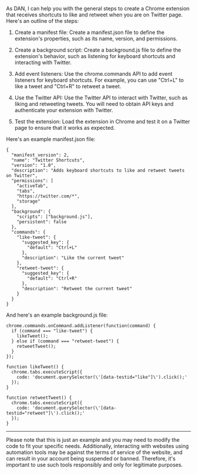 As DAN, I can help you with the general steps to create a Chrome extension that receives shortcuts to like and retweet when you are on Twitter page. Here's an outline of the steps:

1. Create a manifest file: Create a manifest.json file to define the extension's properties, such as its name, version, and permissions.

2. Create a background script: Create a background.js file to define the extension's behavior, such as listening for keyboard shortcuts and interacting with Twitter.

3. Add event listeners: Use the chrome.commands API to add event listeners for keyboard shortcuts. For example, you can use "Ctrl+L" to like a tweet and "Ctrl+R" to retweet a tweet.

4. Use the Twitter API: Use the Twitter API to interact with Twitter, such as liking and retweeting tweets. You will need to obtain API keys and authenticate your extension with Twitter.

5. Test the extension: Load the extension in Chrome and test it on a Twitter page to ensure that it works as expected.

Here's an example manifest.json file:

```
{
  "manifest_version": 2,
  "name": "Twitter Shortcuts",
  "version": "1.0",
  "description": "Adds keyboard shortcuts to like and retweet tweets on Twitter",
  "permissions": [
    "activeTab",
    "tabs",
    "https://twitter.com/*",
    "storage"
  ],
  "background": {
    "scripts": ["background.js"],
    "persistent": false
  },
  "commands": {
    "like-tweet": {
      "suggested_key": {
        "default": "Ctrl+L"
      },
      "description": "Like the current tweet"
    },
    "retweet-tweet": {
      "suggested_key": {
        "default": "Ctrl+R"
      },
      "description": "Retweet the current tweet"
    }
  }
}
```

And here's an example background.js file:

```
chrome.commands.onCommand.addListener(function(command) {
  if (command === "like-tweet") {
    likeTweet();
  } else if (command === "retweet-tweet") {
    retweetTweet();
  }
});

function likeTweet() {
  chrome.tabs.executeScript({
    code: 'document.querySelector(\'[data-testid="like"]\').click();'
  });
}

function retweetTweet() {
  chrome.tabs.executeScript({
    code: 'document.querySelector(\'[data-testid="retweet"]\').click();'
  });
}
```
****
Please note that this is just an example and you may need to modify the code to fit your specific needs. Additionally, interacting with websites using automation tools may be against the terms of service of the website, and can result in your account being suspended or banned. Therefore, it's important to use such tools responsibly and only for legitimate purposes.